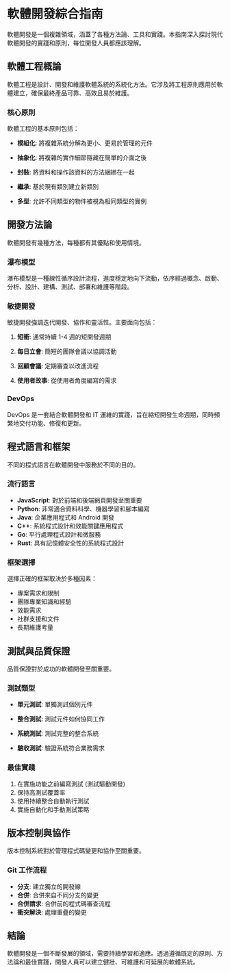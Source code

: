 # 軟體開發綜合指南

軟體開發是一個複雜領域，涵蓋了各種方法論、工具和實踐。本指南深入探討現代軟體開發的實踐和原則，每位開發人員都應該理解。

## 軟體工程概論

軟體工程是設計、開發和維護軟體系統的系統化方法。它涉及將工程原則應用於軟體建立，確保最終產品可靠、高效且易於維護。

### 核心原則

軟體工程的基本原則包括：

- **模組化**: 將複雜系統分解為更小、更易於管理的元件
- **抽象化**: 將複雜的實作細節隱藏在簡單的介面之後

- **封裝**: 將資料和操作該資料的方法綑綁在一起
- **繼承**: 基於現有類別建立新類別
- **多型**: 允許不同類型的物件被視為相同類型的實例

## 開發方法論

軟體開發有幾種方法，每種都有其優點和使用情境。

### 瀑布模型

瀑布模型是一種線性循序設計流程，進度穩定地向下流動，依序經過概念、啟動、分析、設計、建構、測試、部署和維護等階段。

### 敏捷開發

敏捷開發強調迭代開發、協作和靈活性。主要面向包括：

1. **短衝**: 通常持續 1-4 週的短開發週期
2. **每日立會**: 簡短的團隊會議以協調活動

3. **回顧會議**: 定期審查以改進流程
4. **使用者故事**: 從使用者角度編寫的需求

### DevOps

DevOps 是一套結合軟體開發和 IT 運維的實踐，旨在縮短開發生命週期，同時頻繁地交付功能、修復和更新。

## 程式語言和框架

不同的程式語言在軟體開發中服務於不同的目的。

### 流行語言

- **JavaScript**: 對於前端和後端網頁開發至關重要
- **Python**: 非常適合資料科學、機器學習和腳本編寫
- **Java**: 企業應用程式和 Android 開發
- **C++**: 系統程式設計和效能關鍵應用程式
- **Go**: 平行處理程式設計和微服務
- **Rust**: 具有記憶體安全性的系統程式設計

### 框架選擇

選擇正確的框架取決於多種因素：

- 專案需求和限制
- 團隊專業知識和經驗
- 效能需求
- 社群支援和文件
- 長期維護考量

## 測試與品質保證

品質保證對於成功的軟體開發至關重要。

### 測試類型

- **單元測試**: 單獨測試個別元件
- **整合測試**: 測試元件如何協同工作
- **系統測試**: 測試完整的整合系統

- **驗收測試**: 驗證系統符合業務需求

### 最佳實踐

1. 在實施功能之前編寫測試 (測試驅動開發)
2. 保持高測試覆蓋率
3. 使用持續整合自動執行測試
4. 實施自動化和手動測試策略

## 版本控制與協作

版本控制系統對於管理程式碼變更和協作至關重要。

### Git 工作流程

- **分支**: 建立獨立的開發線
- **合併**: 合併來自不同分支的變更
- **合併請求**: 合併前的程式碼審查流程
- **衝突解決**: 處理重疊的變更

## 結論

軟體開發是一個不斷發展的領域，需要持續學習和適應。透過遵循既定的原則、方法論和最佳實踐，開發人員可以建立健壯、可維護和可延展的軟體系統。